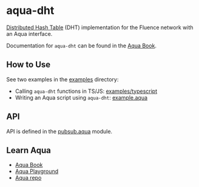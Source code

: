 # aqua-dht

[Distributed Hash Table](https://en.wikipedia.org/wiki/Distributed_hash_table) (DHT) implementation for the Fluence network with an Aqua interface.

Documentation for `aqua-dht` can be found in the [Aqua Book](https://fluence.dev/aqua-book/libraries/aqua-dht).

## How to Use

See two examples in the [examples](./examples) directory:
- Calling `aqua-dht` functions in TS/JS: [examples/typescript](./examples/typescript)
- Writing an Aqua script using `aqua-dht`: [example.aqua](./examples/aqua/example.aqua)

## API

API is defined in the [pubsub.aqua](./aqua/pubsub.aqua) module.

## Learn Aqua

* [Aqua Book](https://fluence.dev/aqua-book/)
* [Aqua Playground](https://github.com/fluencelabs/aqua-playground)
* [Aqua repo](https://github.com/fluencelabs/aqua)
